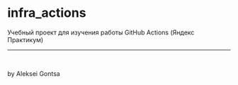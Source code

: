 # infra_actions
Учебный проект для изучения работы GitHub Actions (Яндекс Практикум)<br>
<hr><br>


by Aleksei Gontsa
